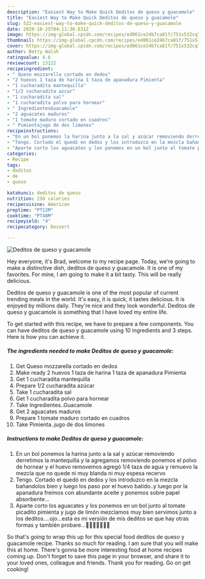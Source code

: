 ```yaml
---
description: "Easiest Way to Make Quick Deditos de queso y guacamole"
title: "Easiest Way to Make Quick Deditos de queso y guacamole"
slug: 522-easiest-way-to-make-quick-deditos-de-queso-y-guacamole
date: 2020-10-25T04:11:30.631Z
image: https://img-global.cpcdn.com/recipes/ed061ce24b7ca81f/751x532cq70/deditos-de-queso-y-guacamole-foto-principal.jpg
thumbnail: https://img-global.cpcdn.com/recipes/ed061ce24b7ca81f/751x532cq70/deditos-de-queso-y-guacamole-foto-principal.jpg
cover: https://img-global.cpcdn.com/recipes/ed061ce24b7ca81f/751x532cq70/deditos-de-queso-y-guacamole-foto-principal.jpg
author: Betty Walsh
ratingvalue: 4.6
reviewcount: 13122
recipeingredient:
- " Queso mozzarella cortado en dedos"
- "2 huevos 1 taza de harina 1 taza de apanadura Pimienta"
- "1 cucharadita mantequilla"
- "1/2 cucharadita azcar"
- "1 cucharadita sal"
- "1 cucharadita polvo para hornear"
- " IngredientesGuacamole"
- "2 aguacates maduros"
- "1 tomate maduro cortado en cuadros"
- " Pimientajugo de dos limones"
recipeinstructions:
- "En un bol ponemos la harina junto a la sal y azúcar removiendo derretimos la mantequilla y la agregamos removiendo ponemos el polvo de hornear y el huevo removemos agregó 1/4 taza de agua y remuevo la mezcla que no quede ni muy blanda ni muy espesa recervo"
- "Tengo. Cortado el quedó en dedos y los introduzco en la mezcla bañandolos bien y luego los paso por el huevo batido..y luego por la apanadura freímos con abundante aceite y ponemos sobre papel absorbente..."
- "Aparte corto los aguacates y los ponemos en un bol junto al tomate picadito pimienta y jugo de limón mezclamos muy bien servimos junto a los deditos....ojo...esta es mi versión de mis deditos se que hay otras formas y también probare...🙋‍♀️🙋‍♀️🙋‍♀️😊"
categories:
- Recipe
tags:
- deditos
- de
- queso

katakunci: deditos de queso 
nutrition: 250 calories
recipecuisine: American
preptime: "PT12M"
cooktime: "PT48M"
recipeyield: "4"
recipecategory: Dessert

---
```



![Deditos de queso y guacamole](https://img-global.cpcdn.com/recipes/ed061ce24b7ca81f/751x532cq70/deditos-de-queso-y-guacamole-foto-principal.jpg)

Hey everyone, it's Brad, welcome to my recipe page. Today, we're going to make a distinctive dish, deditos de queso y guacamole. It is one of my favorites. For mine, I am going to make it a bit tasty. This will be really delicious.



Deditos de queso y guacamole is one of the most popular of current trending meals in the world. It's easy, it is quick, it tastes delicious. It is enjoyed by millions daily. They're nice and they look wonderful. Deditos de queso y guacamole is something that I have loved my entire life.


To get started with this recipe, we have to prepare a few components. You can have deditos de queso y guacamole using 10 ingredients and 3 steps. Here is how you can achieve it.

<!--inarticleads1-->

##### The ingredients needed to make Deditos de queso y guacamole:

1. Get  Queso mozzarella cortado en dedos
1. Make ready 2 huevos 1 taza de harina 1 taza de apanadura Pimienta
1. Get 1 cucharadita mantequilla
1. Prepare 1/2 cucharadita azúcar
1. Take 1 cucharadita sal
1. Get 1 cucharadita polvo para hornear
1. Take  Ingredientes..Guacamole
1. Get 2 aguacates maduros
1. Prepare 1 tomate maduro cortado en cuadros
1. Take  Pimienta..jugo de dos limones




<!--inarticleads2-->

##### Instructions to make Deditos de queso y guacamole:

1. En un bol ponemos la harina junto a la sal y azúcar removiendo derretimos la mantequilla y la agregamos removiendo ponemos el polvo de hornear y el huevo removemos agregó 1/4 taza de agua y remuevo la mezcla que no quede ni muy blanda ni muy espesa recervo
1. Tengo. Cortado el quedó en dedos y los introduzco en la mezcla bañandolos bien y luego los paso por el huevo batido..y luego por la apanadura freímos con abundante aceite y ponemos sobre papel absorbente...
1. Aparte corto los aguacates y los ponemos en un bol junto al tomate picadito pimienta y jugo de limón mezclamos muy bien servimos junto a los deditos....ojo...esta es mi versión de mis deditos se que hay otras formas y también probare...🙋‍♀️🙋‍♀️🙋‍♀️😊




So that's going to wrap this up for this special food deditos de queso y guacamole recipe. Thanks so much for reading. I am sure that you will make this at home. There's gonna be more interesting food at home recipes coming up. Don't forget to save this page in your browser, and share it to your loved ones, colleague and friends. Thank you for reading. Go on get cooking!

